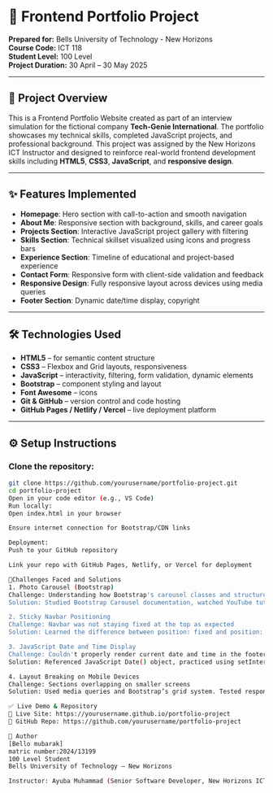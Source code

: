 # 🎯 Frontend Portfolio Project

**Prepared for:** Bells University of Technology - New Horizons  
**Course Code:** ICT 118  
**Student Level:** 100 Level  
**Project Duration:** 30 April – 30 May 2025

---

## 📌 Project Overview

This is a Frontend Portfolio Website created as part of an interview simulation for the fictional company **Tech-Genie International**. The portfolio showcases my technical skills, completed JavaScript projects, and professional background. This project was assigned by the New Horizons ICT Instructor and designed to reinforce real-world frontend development skills including **HTML5**, **CSS3**, **JavaScript**, and **responsive design**.

---

## ✨ Features Implemented

- **Homepage**: Hero section with call-to-action and smooth navigation  
- **About Me**: Responsive section with background, skills, and career goals  
- **Projects Section**: Interactive JavaScript project gallery with filtering  
- **Skills Section**: Technical skillset visualized using icons and progress bars  
- **Experience Section**: Timeline of educational and project-based experience  
- **Contact Form**: Responsive form with client-side validation and feedback  
- **Responsive Design**: Fully responsive layout across devices using media queries  
- **Footer Section**: Dynamic date/time display, copyright  

---

## 🛠 Technologies Used

- **HTML5** – for semantic content structure  
- **CSS3** – Flexbox and Grid layouts, responsiveness  
- **JavaScript** – interactivity, filtering, form validation, dynamic elements  
- **Bootstrap** – component styling and layout  
- **Font Awesome** – icons  
- **Git & GitHub** – version control and code hosting  
- **GitHub Pages / Netlify / Vercel** – live deployment platform  

---

## ⚙️ Setup Instructions

### Clone the repository:
```bash
git clone https://github.com/yourusername/portfolio-project.git
cd portfolio-project
Open in your code editor (e.g., VS Code)
Run locally:
Open index.html in your browser

Ensure internet connection for Bootstrap/CDN links

Deployment:
Push to your GitHub repository

Link your repo with GitHub Pages, Netlify, or Vercel for deployment

🧩Challenges Faced and Solutions
1. Photo Carousel (Bootstrap)
Challenge: Understanding how Bootstrap's carousel classes and structure work
Solution: Studied Bootstrap Carousel documentation, watched YouTube tutorials, and dissected example code until I understood the use of .carousel, .carousel-inner, .carousel-item, and how JavaScript transitions apply.

2. Sticky Navbar Positioning
Challenge: Navbar was not staying fixed at the top as expected
Solution: Learned the difference between position: fixed and position: sticky. Applied top: 0 and ensured parent containers didn’t have overflow issues. Used developer tools to debug element behavior.

3. JavaScript Date and Time Display
Challenge: Couldn't properly render current date and time in the footer
Solution: Referenced JavaScript Date() object, practiced using setInterval() to update the clock every second, and dynamically inserted the output into the DOM.

4. Layout Breaking on Mobile Devices
Challenge: Sections overlapping on smaller screens
Solution: Used media queries and Bootstrap’s grid system. Tested responsiveness using browser dev tools and fixed layout issues by adding col-sm, col-md classes and removing fixed widths.

✅ Live Demo & Repository
🔗 Live Site: https://yourusername.github.io/portfolio-project
📁 GitHub Repo: https://github.com/yourusername/portfolio-project

📝 Author
[Bello mubarak]
matric number:2024/13199
100 Level Student
Bells University of Technology – New Horizons

Instructor: Ayuba Muhammad (Senior Software Developer, New Horizons ICT
